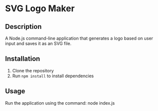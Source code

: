 # SVG Logo Maker

## Description
A Node.js command-line application that generates a logo based on user input and saves it as an SVG file.

## Installation
1. Clone the repository
2. Run `npm install` to install dependencies

## Usage
Run the application using the command:
node index.js
